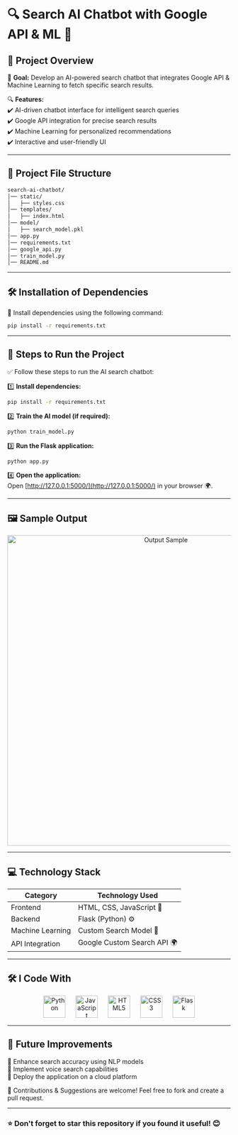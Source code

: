# 🔍 Search AI Chatbot with Google API & ML 🚀

## 📌 Project Overview

🚀 **Goal:** Develop an AI-powered search chatbot that integrates Google API & Machine Learning to fetch specific search results.

🔍 **Features:**  
✔️ AI-driven chatbot interface for intelligent search queries  
✔️ Google API integration for precise search results  
✔️ Machine Learning for personalized recommendations  
✔️ Interactive and user-friendly UI  

---

## 📂 Project File Structure

```bash
search-ai-chatbot/
│── static/
│   ├── styles.css
│── templates/
│   ├── index.html
│── model/
│   ├── search_model.pkl
│── app.py
│── requirements.txt
│── google_api.py
│── train_model.py
│── README.md
```

---

## 🛠 Installation of Dependencies

📌 Install dependencies using the following command:

```bash
pip install -r requirements.txt
```

---

## 🚀 Steps to Run the Project

✅ Follow these steps to run the AI search chatbot:

1️⃣ **Install dependencies:**
   ```bash
   pip install -r requirements.txt
   ```
2️⃣ **Train the AI model (if required):**
   ```bash
   python train_model.py
   ```
3️⃣ **Run the Flask application:**
   ```bash
   python app.py
   ```
4️⃣ **Open the application:**  
   Open [http://127.0.0.1:5000/](http://127.0.0.1:5000/) in your browser 🌍.

---

## 🖼️ Sample Output

<p align="center">
  <img src="output_sample.png" alt="Output Sample" width="700"/>
</p>

---

## 💻 Technology Stack

| Category        | Technology Used |
|----------------|----------------|
| Frontend       | HTML, CSS, JavaScript 🎨 |
| Backend        | Flask (Python) ⚙️ |
| Machine Learning | Custom Search Model 🤖 |
| API Integration | Google Custom Search API 🌍 |

---

## 🛠 I Code With

<div align="center">
  <img src="https://cdn.jsdelivr.net/gh/devicons/devicon/icons/python/python-original.svg" height="50" alt="Python" />
  <img width="15" />
  <img src="https://cdn.jsdelivr.net/gh/devicons/devicon/icons/javascript/javascript-original.svg" height="50" alt="JavaScript" />
  <img width="15" />
  <img src="https://cdn.jsdelivr.net/gh/devicons/devicon/icons/html5/html5-original.svg" height="50" alt="HTML5" />
  <img width="15" />
  <img src="https://cdn.jsdelivr.net/gh/devicons/devicon/icons/css3/css3-original.svg" height="50" alt="CSS3" />
  <img width="15" />
  <img src="https://cdn.jsdelivr.net/gh/devicons/devicon/icons/flask/flask-original.svg" height="50" alt="Flask" />
</div>

---

## 🎯 Future Improvements

🔹 Enhance search accuracy using NLP models  
🔹 Implement voice search capabilities  
🔹 Deploy the application on a cloud platform  

📢 Contributions & Suggestions are welcome! Feel free to fork and create a pull request.  

---

### ⭐ Don't forget to **star** this repository if you found it useful! 😊

